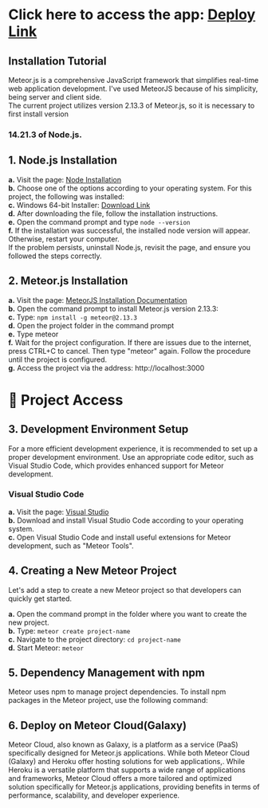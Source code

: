

# Click here to access the app: [Deploy Link](https://box-containerpowr.meteorapp.com/)<br>

## Installation Tutorial

Meteor.js is a comprehensive JavaScript framework that simplifies real-time web application development. I've used MeteorJS because of his simplicity, being server and client side.<br>The current project utilizes version 2.13.3 of Meteor.js, so it is necessary to first install version 
### 14.21.3 of Node.js.

## 1. Node.js Installation
**a.** Visit the page: [Node Installation](https://nodejs.org/en/blog/release/v14.21.3)<br>
**b.** Choose one of the options according to your operating system. For this project, the following was installed:<br>
**c.** Windows 64-bit Installer: [Download Link](https://nodejs.org/dist/v14.21.3/node-v14.21.3-x64.msi)<br>
**d.** After downloading the file, follow the installation instructions.<br>
**e.** Open the command prompt and type `node --version`<br>
**f.** If the installation was successful, the installed node version will appear. Otherwise, restart your computer.<br>
If the problem persists, uninstall Node.js, revisit the page, and ensure you followed the steps correctly.

## 2. Meteor.js Installation
**a.** Visit the page: [MeteorJS Installation Documentation](https://docs.meteor.com/install.html)<br>
**b.** Open the command prompt to install Meteor.js version 2.13.3:<br>
**c.** Type: `npm install -g meteor@2.13.3`<br>
**d.** Open the project folder in the command prompt<br>
**e.** Type meteor<br>
**f.** Wait for the project configuration. If there are issues due to the internet, press CTRL+C to cancel. Then type "meteor" again. Follow the procedure until the project is configured.<br>
**g.** Access the project via the address: http://localhost:3000<br>

# 📁 Project Access

## 3. Development Environment Setup
For a more efficient development experience, it is recommended to set up a proper development environment. Use an appropriate code editor, such as Visual Studio Code, which provides enhanced support for Meteor development.

### Visual Studio Code
**a.** Visit the page: [Visual Studio](https://code.visualstudio.com/)<br>
**b.** Download and install Visual Studio Code according to your operating system.<br>
**c.** Open Visual Studio Code and install useful extensions for Meteor development, such as "Meteor Tools".

## 4. Creating a New Meteor Project
Let's add a step to create a new Meteor project so that developers can quickly get started.

**a.** Open the command prompt in the folder where you want to create the new project.<br>
**b.** Type: `meteor create project-name`<br>
**c.** Navigate to the project directory: `cd project-name`<br>
**d.** Start Meteor: `meteor`<br>

## 5. Dependency Management with npm
Meteor uses npm to manage project dependencies. To install npm packages in the Meteor project, use the following command:

## 6. Deploy on Meteor Cloud(Galaxy)
Meteor Cloud, also known as Galaxy, is a platform as a service (PaaS) specifically designed for Meteor.js applications. While both Meteor Cloud (Galaxy) and Heroku offer hosting solutions for web applications,.
While Heroku is a versatile platform that supports a wide range of applications and frameworks, Meteor Cloud offers a more tailored and optimized solution specifically for Meteor.js applications, providing benefits in terms of performance, scalability, and developer experience.

